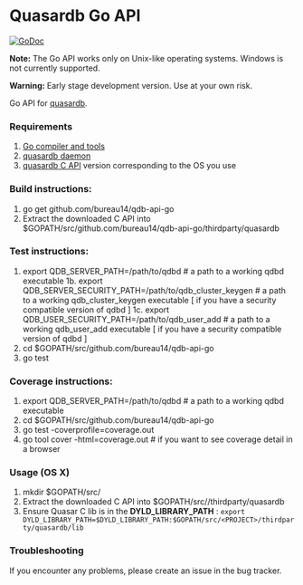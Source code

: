 Quasardb Go API
=================
[![GoDoc](https://godoc.org/github.com/golang/gddo?status.svg)](http://godoc.org/github.com/bureau14/qdb-api-go)

**Note:** The Go API works only on Unix-like operating systems. Windows is not currently supported.

**Warning:** Early stage development version. Use at your own risk.

Go API for [quasardb](https://www.quasardb.net/).


### Requirements

1. [Go compiler and tools](https://golang.org/)
1. [quasardb daemon](https://www.quasardb.net/download/index.html)
1. [quasardb C API](https://www.quasardb.net/download/index.html) version corresponding to the OS you use

### Build instructions:
1. go get github.com/bureau14/qdb-api-go
2. Extract the downloaded C API into $GOPATH/src/github.com/bureau14/qdb-api-go/thirdparty/quasardb

### Test instructions:
1.  export QDB_SERVER_PATH=/path/to/qdbd # a path to a working qdbd executable
1b.  export QDB_SERVER_SECURITY_PATH=/path/to/qdb_cluster_keygen # a path to a working qdb_cluster_keygen executable [ if you have a security compatible version of qdbd ]
1c.  export QDB_USER_SECURITY_PATH=/path/to/qdb_user_add # a path to a working qdb_user_add executable [ if you have a security compatible version of qdbd ]
2. cd $GOPATH/src/github.com/bureau14/qdb-api-go
3. go test

### Coverage instructions:
1. export QDB_SERVER_PATH=/path/to/qdbd # a path to a working qdbd executable
2. cd $GOPATH/src/github.com/bureau14/qdb-api-go
3. go test -coverprofile=coverage.out
4. go tool cover -html=coverage.out # if you want to see coverage detail in a browser

### Usage (OS X)
1. mkdir $GOPATH/src/<PROJECT>
2. Extract the downloaded C API into $GOPATH/src/<PROJECT>/thirdparty/quasardb
3. Ensure Quasar C lib is in the **DYLD_LIBRARY_PATH** : `export DYLD_LIBRARY_PATH=$DYLD_LIBRARY_PATH:$GOPATH/src/<PROJECT>/thirdparty/quasardb/lib`

### Troubleshooting

If you encounter any problems, please create an issue in the bug tracker.
